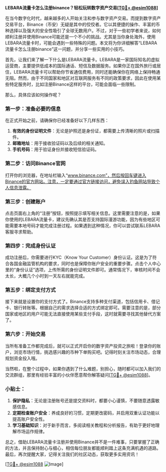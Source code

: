 **LEBARA流量卡怎么注册binance？轻松玩转数字资产交易[[TG💪+ @esim1088](https://t.me/s/esim1088)]**

在当今数字化时代，越来越多的人开始关注和参与数字资产交易。而提到数字资产交易平台，Binance（币安）无疑是其中的佼佼者。它以其便捷的操作、丰富的币种选择以及强大的安全性吸引了全球无数用户。不过，对于一些初学者来说，如何顺利注册并使用Binance可能还是一个不小的挑战。尤其是当你身处海外，使用LEBARA流量卡时，可能会遇到一些特殊的问题。本文将为你详细解答“LEBARA流量卡怎么注册binance”这一问题，并分享一些实用的小技巧。

首先，让我们来了解一下什么是LEBARA流量卡。LEBARA是一家国际知名的虚拟运营商，主要提供低成本的国际通话、短信及数据服务。如果你正在国外旅行或居住，LEBARA流量卡可以帮助你节省通信费用，同时还能确保你在网络上保持畅通无阻。然而，由于不同国家和地区对互联网服务有不同的政策要求，因此在使用某些特定服务时，比如注册Binance这样的平台，可能会面临一些限制。

那么，具体应该如何操作呢？

### 第一步：准备必要的信息

在正式开始之前，请确保你已经准备好以下几样东西：
1. **有效的身份证明文件**：无论是护照还是身份证，都需要上传清晰的照片或扫描件。
2. **邮箱地址**：用于接收验证码以及后续的相关通知。
3. **手机号码**：用于验证身份并接收短信验证码。

### 第二步：访问Binance官网

打开你的浏览器，在地址栏输入“www.binance.com”，然后按回车键进入Binance的官方网站。注意，一定要通过官方链接访问，避免误入钓鱼网站导致个人信息泄露。

### 第三步：创建账户

点击页面右上角的“注册”按钮，按照提示填写相关信息。这里需要注意的是，如果你使用的LEBARA流量卡，建议先确认其是否支持国际漫游功能，因为有些地区可能需要本地号码才能完成注册过程。如果遇到这种情况，你可以尝试联系LEBARA客服寻求帮助。

### 第四步：完成身份认证

成功注册后，你需要进行KYC（Know Your Customer）身份认证。这是为了符合各国金融监管机构的要求，同时也是保障你账户安全的重要步骤。点击个人中心里的“身份认证”选项，上传所需的身份证明文件即可。通常情况下，审核时间不会太长，大概几个小时到一天左右就能完成。

### 第五步：绑定支付方式

接下来就是设置你的支付方式了。Binance支持多种支付渠道，包括信用卡、借记卡、银行转账等。根据自己的需求选择合适的方式绑定即可。需要注意的是，部分国家或地区的用户可能无法直接使用某些支付手段，这时就需要寻找其他替代方案了。

### 第六步：开始交易

当所有准备工作都完成后，就可以正式开启你的数字资产投资之旅啦！登录你的账户，浏览市场行情，挑选感兴趣的币种下单购买吧。记得时刻关注市场动态，合理规划资金投入哦。

当然啦，在整个过程中，如果你遇到了什么难题，别担心，随时都可以加入我们的交流群组，那里有经验丰富的小伙伴愿意帮你解答疑问[[TG💪+ @esim1088](https://t.me/s/esim1088)]。

### 小贴士：

1. **保护隐私**：无论是注册账号还是提交资料时，都要小心谨慎，不要随意透露敏感信息。
2. **定期检查账户安全**：养成良好的习惯，定期更改密码，并启用双重认证功能以提高账户安全性。
3. **学习基础知识**：对于新手而言，多阅读相关教程和分析报告，有助于更好地理解市场运作规律。

总之，借助LEBARA流量卡注册并使用Binance并不是一件难事，只要掌握了正确的方法，并且保持耐心与细心，相信每位朋友都能顺利踏上这条充满机遇的道路。最后，再次提醒大家，记得关注我们的社区动态，获取更多实用资讯！

[[TG💪+ @esim1088](https://t.me/s/esim1088) ![Image](https://i.postimg.cc/4NQfJmqS/Snipaste-2025-05-13-00-14-12.png)]